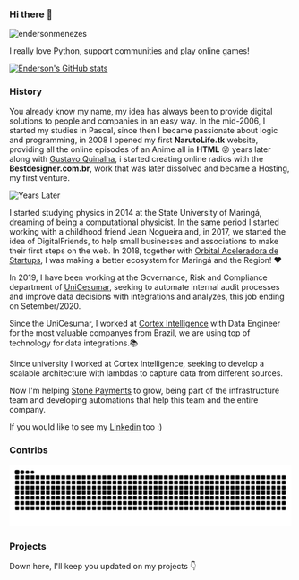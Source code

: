 ### Hi there 🐍

<p align="left"> <img src="https://komarev.com/ghpvc/?username=endersonmenezes" alt="endersonmenezes" /> </p>

I really love Python, support communities and play online games!

[![Enderson's GitHub stats](https://github-readme-stats.vercel.app/api?username=endersonmenezes&theme=dracula)](https://github.com/anuraghazra/github-readme-stats)


### History
You already know my name, my idea has always been to provide digital solutions to people and companies in an easy way. In the mid-2006, I started my studies in Pascal, since then I became passionate about logic and programming, in 2008 I opened my first **NarutoLife.tk** website, providing all the online episodes of an Anime all in **HTML** 😜 years later along with [Gustavo Quinalha](https://github.com/gustavoquinalha), i started creating online radios with the **Bestdesigner.com.br**, work that was later dissolved and became a Hosting, my first venture.

![Years Later](https://i.ytimg.com/vi/K5bgq69ujs4/hqdefault.jpg)

I started studying physics in 2014 at the State University of Maringá, dreaming of being a computational physicist. In the same period I started working with a childhood friend Jean Nogueira and, in 2017, we started the idea of DigitalFriends, to help small businesses and associations to make their first steps on the web. In 2018, together with [Orbital Aceleradora de Startups](https://orbital.ac), I was making a better ecosystem for Maringá and the Region! ❤️

In 2019, I have been working at the Governance, Risk and Compliance department of  [UniCesumar](https://unicesumar.edu.br), seeking to automate internal audit processes and improve data decisions with integrations and analyzes, this job ending on Setember/2020. 

Since the UniCesumar, I worked at [Cortex Intelligence](https://cortex-intelligence.com) with Data Engineer for the most valuable companyes from Brazil, we are using top of technology for data integrations.📚

Since university I worked at Cortex Intelligence, seeking to develop a scalable architecture with lambdas to capture data from different sources.

Now I'm helping [Stone Payments](http://stone.co/) to grow, being part of the infrastructure team and developing automations that help this team and the entire company.

If you would like to see my [Linkedin](https://www.linkedin.com/in/endersonmenezes/) too :)

### Contribs

![Contrib from Me](https://github.com/endersonmenezes/endersonmenezes/blob/output/github-contribution-grid-snake.svg)

### Projects
Down here, I'll keep you updated on my projects 👇

